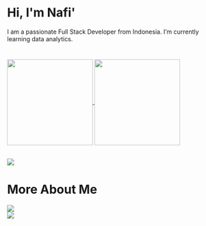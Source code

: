 # Hi, I'm Nafi'
<p>I am a passionate Full Stack Developer from Indonesia. I’m currently learning data analytics.</p>

# 
<a href="https://github.com/haynafi/github-readme-stats">
  <img height=200 align="center" src="https://github-readme-stats.vercel.app/api?username=haynafi&show_icons=true&bg_color=00000000" />
</a>
<a href="https://github.com/haynafi/convoychat">
  <img height=200 align="center" src="https://github-readme-stats.vercel.app/api/top-langs?username=haynafi&layout=compact&langs_count=8&card_width=320" />
</a></br></br>

![](https://komarev.com/ghpvc/?username=haynafi&abbreviated=true&style=for-the-badge)

# More About Me

<a href="https://www.linkedin.com/in/khansha-nafi-984308148/">
  <img src="https://img.shields.io/badge/linkedin-%230077B5.svg?style=for-the-badge&logo=linkedin&logoColor=white" />
</a></br>
<a href="mailto:nkhansha13@gmail.com">
  <img src="https://img.shields.io/badge/Gmail-D14836?style=for-the-badge&logo=gmail&logoColor=white" />
</a>


<!-- **Align left:**
<p align="left" width="100%">
    <img width="33%" src="https://i.sstatic.net/RJj4x.png">
</p>

**Align center:**
<p align="center" width="100%">
    <img width="33%" src="https://i.sstatic.net/RJj4x.png">
</p>

**Align right:**
<p align="right" width="100%">
    <img width="33%" src="https://i.sstatic.net/RJj4x.png">
</p> -->
